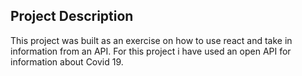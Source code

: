 ## Project Description
This project was built as an exercise on how to use react and take in information from an API. 
For this project i have used an open API for information about Covid 19.
